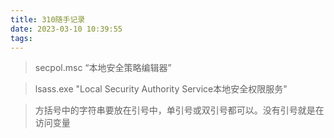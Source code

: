 ```yaml
---
title: 310随手记录
date: 2023-03-10 10:39:55
tags:
---
```


>secpol.msc  “本地安全策略编辑器”

>lsass.exe "Local Security Authority Service本地安全权限服务"

>方括号中的字符串要放在引号中，单引号或双引号都可以。没有引号就是在访问变量 
